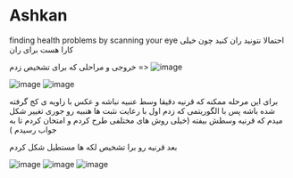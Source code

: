 # Ashkan
finding health problems by scanning your eye
احتمالا نتونید ران کنید چون خیلی کارا هست  برای ران

خروجی و مراحلی که برای تشخیص زدم =>
![image](https://user-images.githubusercontent.com/75389063/134572089-1a898104-3605-4dbd-90b7-a5d4fbc17350.png)

![image](https://user-images.githubusercontent.com/75389063/134572018-d9ccba27-5fce-4b6d-b2bd-41597be6e81c.png)
![image](https://user-images.githubusercontent.com/75389063/134572117-83dbb346-93ac-4214-8dbe-323fb5aca10b.png)

برای این مرحله ممکنه که قرنیه دقیقا وسط عنبیه نباشه و عکس با زاویه ی کج گرفته شده باشه پس با الگوریتمی که زدم اول  با رعایت نثبت ها هنبیه رو جوری تغییر شکل میدم که قرنیه وسطش بیفته (خیلی روش های مختلفی طرح کردم و امتحان کردم تا به جواب رسیدم )

بعد قرنیه رو برا تشخیص لکه ها مستطیل شکل کردم


![image](https://user-images.githubusercontent.com/75389063/134572045-a0274321-771d-4744-be38-30593155e2f4.png)
![image](https://user-images.githubusercontent.com/75389063/134572053-3e88eb56-a99a-4d21-877f-9ce6e372460d.png)
![image](https://user-images.githubusercontent.com/75389063/134572061-83a97f70-babb-430a-b8cd-cbf7e4badd48.png)
